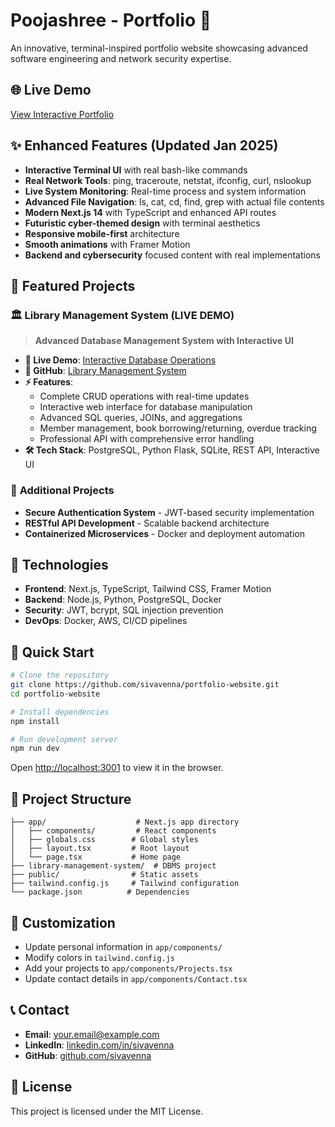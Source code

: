 # Poojashree - Portfolio 🚀

An innovative, terminal-inspired portfolio website showcasing advanced software engineering and network security expertise.

## 🌐 Live Demo
[View Interactive Portfolio](https://my-resume-o2do89dyl-sivavennas-projects.vercel.app)

## ✨ Enhanced Features (Updated Jan 2025)
- **Interactive Terminal UI** with real bash-like commands
- **Real Network Tools**: ping, traceroute, netstat, ifconfig, curl, nslookup
- **Live System Monitoring**: Real-time process and system information
- **Advanced File Navigation**: ls, cat, cd, find, grep with actual file contents
- **Modern Next.js 14** with TypeScript and enhanced API routes
- **Futuristic cyber-themed design** with terminal aesthetics
- **Responsive mobile-first** architecture
- **Smooth animations** with Framer Motion
- **Backend and cybersecurity** focused content with real implementations

## 🎯 Featured Projects

### 🏛️ **Library Management System** (LIVE DEMO)
> **Advanced Database Management System with Interactive UI**

- **🔗 Live Demo**: [Interactive Database Operations](https://web-production-e0364.up.railway.app)
- **📂 GitHub**: [Library Management System](https://github.com/avis-enna/library-management-system)
- **⚡ Features**: 
  - Complete CRUD operations with real-time updates
  - Interactive web interface for database manipulation
  - Advanced SQL queries, JOINs, and aggregations
  - Member management, book borrowing/returning, overdue tracking
  - Professional API with comprehensive error handling
- **🛠️ Tech Stack**: PostgreSQL, Python Flask, SQLite, REST API, Interactive UI

### 🔐 **Additional Projects**
- **Secure Authentication System** - JWT-based security implementation
- **RESTful API Development** - Scalable backend architecture  
- **Containerized Microservices** - Docker and deployment automation

## 🔧 Technologies
- **Frontend**: Next.js, TypeScript, Tailwind CSS, Framer Motion
- **Backend**: Node.js, Python, PostgreSQL, Docker
- **Security**: JWT, bcrypt, SQL injection prevention
- **DevOps**: Docker, AWS, CI/CD pipelines

## 🚀 Quick Start

```bash
# Clone the repository
git clone https://github.com/sivavenna/portfolio-website.git
cd portfolio-website

# Install dependencies
npm install

# Run development server
npm run dev
```

Open [http://localhost:3001](http://localhost:3001) to view it in the browser.

## 📁 Project Structure
```
├── app/                    # Next.js app directory
│   ├── components/         # React components
│   ├── globals.css        # Global styles
│   ├── layout.tsx         # Root layout
│   └── page.tsx           # Home page
├── library-management-system/  # DBMS project
├── public/                # Static assets
├── tailwind.config.js     # Tailwind configuration
└── package.json          # Dependencies
```

## 🎨 Customization
- Update personal information in `app/components/`
- Modify colors in `tailwind.config.js`
- Add your projects to `app/components/Projects.tsx`
- Update contact details in `app/components/Contact.tsx`

## 📞 Contact
- **Email**: [your.email@example.com](mailto:your.email@example.com)
- **LinkedIn**: [linkedin.com/in/sivavenna](https://linkedin.com/in/sivavenna)
- **GitHub**: [github.com/sivavenna](https://github.com/sivavenna)

## 📄 License
This project is licensed under the MIT License.
